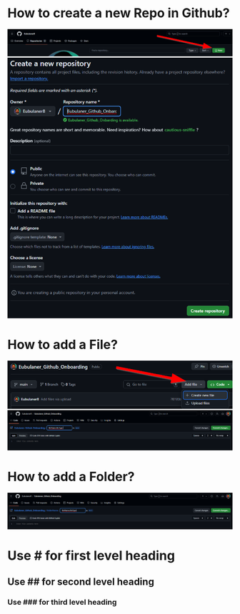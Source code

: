 <!-- Hello World I am a comment line, which is visiable only in changing mode -->

# How to create a new Repo in Github?

<picture>
 <img alt="Create-a-new-Repo" src="images/Create-a-new-Repo.png">
</picture>

<picture>
 <img alt="Repo-PopUp" src="images/Repo-PopUp.png">
</picture>

# How to add a File?

<picture>
 <img alt="add-new-file" src="images/add-new-file.png">
</picture>

<picture>
 <img alt="edit-and-commit-new-file" src="images/edit-and-commit-new-file.png">
</picture>

# How to add a Folder?

<picture>
 <img alt="add-new-folder" src="images/add-new-folder.png">
</picture>

<!-- Headings -->
#   Use #   for first  level heading
##  Use ##  for second level heading
### Use ### for third  level heading

<!-- https://docs.github.com/en/repositories -->

